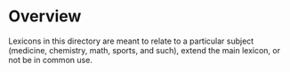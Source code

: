# Overview

Lexicons in this directory are meant to relate to a particular subject
(medicine, chemistry, math, sports, and such), extend the main lexicon,
or not be in common use.

